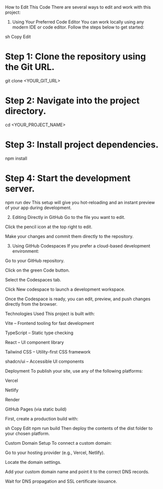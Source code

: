 How to Edit This Code
There are several ways to edit and work with this project:

1. Using Your Preferred Code Editor
You can work locally using any modern IDE or code editor. Follow the steps below to get started:

sh
Copy
Edit
# Step 1: Clone the repository using the Git URL.
git clone <YOUR_GIT_URL>

# Step 2: Navigate into the project directory.
cd <YOUR_PROJECT_NAME>

# Step 3: Install project dependencies.
npm install

# Step 4: Start the development server.
npm run dev
This setup will give you hot-reloading and an instant preview of your app during development.

2. Editing Directly in GitHub
Go to the file you want to edit.

Click the pencil icon at the top right to edit.

Make your changes and commit them directly to the repository.

3. Using GitHub Codespaces
If you prefer a cloud-based development environment:

Go to your GitHub repository.

Click on the green Code button.

Select the Codespaces tab.

Click New codespace to launch a development workspace.

Once the Codespace is ready, you can edit, preview, and push changes directly from the browser.

Technologies Used
This project is built with:

Vite – Frontend tooling for fast development

TypeScript – Static type checking

React – UI component library

Tailwind CSS – Utility-first CSS framework

shadcn/ui – Accessible UI components

Deployment
To publish your site, use any of the following platforms:

Vercel

Netlify

Render

GitHub Pages (via static build)

First, create a production build with:

sh
Copy
Edit
npm run build
Then deploy the contents of the dist folder to your chosen platform.

Custom Domain Setup
To connect a custom domain:

Go to your hosting provider (e.g., Vercel, Netlify).

Locate the domain settings.

Add your custom domain name and point it to the correct DNS records.

Wait for DNS propagation and SSL certificate issuance.
